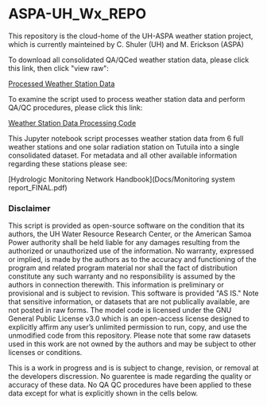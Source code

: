 # ASPA-UH_Wx_REPO
This repository is the cloud-home of the UH-ASPA weather station project, which is currently mainteined by C. Shuler (UH) and M. Erickson (ASPA)

To download all consolidated QA/QCed weather station data, please click this link, then click "view raw": 

[Processed Weather Station Data](workspace/QA_All_merged.csv)

To examine the script used to process weather station data and perform QA/QC procedures, please click this link:

[Weather Station Data Processing Code](ASPA-UH_Wx_Data_processing2.ipynb)

This Jupyter notebook script processes weather station data from 6 full weather stations and one solar radiation station on Tutuila into a single consolidated dataset. For metadata and all other available information regarding these stations please see: 

[Hydrologic Monitoring Network Handbook](Docs/Monitoring system report_FINAL.pdf)






### Disclaimer
This script is provided as open-source software on the condition that its authors, the UH Water Resource Research Center, or the American Samoa Power authority shall be held liable for any damages resulting from the authorized or unauthorized use of the information. No warranty, expressed or implied, is made by the authors as to the accuracy and functioning of the program and related program material nor shall the fact of distribution constitute any such warranty and no responsibility is assumed by the authors in connection therewith. This information is preliminary or provisional and is subject to revision. This software is provided "AS IS." Note that sensitive information, or datasets that are not publically available, are not posted in raw forms. The model code is licensed under the GNU General Public License v3.0 which is an open-access license designed to explicitly affirm any user’s unlimited permission to run, copy, and use the unmodified code from this repository. Please note that some raw datasets used in this work are not owned by the authors and may be subject to other licenses or conditions.

This is a work in progress and is is subject to change, revision, or removal at the developers discression. No guarentee is made regarding the quality or accuracy of these data. No QA QC procedures have been applied to these data except for what is explicitly shown in the cells below.
